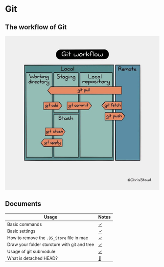 # Git
## The workflow of Git
![git_workflow](./assets/git_command_workflow.jpg)


## Documents

| Usage | Notes |
|-|-|
| Basic commands | [✓](./docs/commands.md) |
| Basic settings | [✓](./docs/settings.md) |
| How to remove the `.DS_Store` file in mac | [✓](./docs/rm_dsstore.md) |
| Draw your folder sturcture with git and tree | [✓](./docs/tree.md) |
| Usage of git submodule | [✓](./docs/submodule.md) |
| What is detached HEAD?     | [🔧](./docs/detached_head.md) |